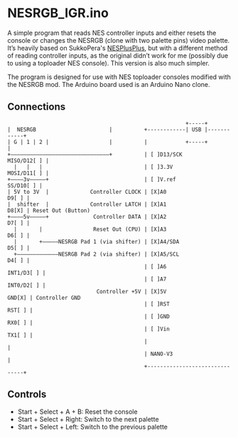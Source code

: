 # NESRGB_IGR.ino

A simple program that reads NES controller inputs and either resets the console or changes the NESRGB (clone with two palette pins) video palette. It’s heavily based on SukkoPera's [NESPlusPlus](https://github.com/SukkoPera/NESPlusPlus/tree/master), but with a different method of reading controller inputs, as the original didn’t work for me (possibly due to using a toploader NES console). This version is also much simpler.

The program is designed for use with NES toploader consoles modified with the NESRGB mod. The Arduino board used is an Arduino Nano clone.

## Connections

```
                                                        +-----+
|  NESRGB                       |          +------------| USB |------------+
| G | 1 | 2 |                   |          |            +-----+            |
+–––––––––––––––––––––––––––––––+          | [ ]D13/SCK        MISO/D12[ ] |
  |   |   |                                | [ ]3.3V           MOSI/D11[ ] |
+––––3v–––––+                              | [ ]V.ref            SS/D10[ ] |
| 5V to 3V  |             Controller CLOCK | [X]A0                   D9[ ] |
|  shifter  |             Controller LATCH | [X]A1                   D8[X] | Reset Out (Button)
+––––5v–––––+              Controller DATA | [X]A2                   D7[ ] |
  |       |                Reset Out (CPU) | [X]A3                   D6[ ] |
  |       +–––––NESRGB Pad 1 (via shifter) | [X]A4/SDA               D5[ ] |
  +–––––––––––––NESRGB Pad 2 (via shifter) | [X]A5/SCL               D4[ ] |
                                           | [ ]A6              INT1/D3[ ] |
                                           | [ ]A7              INT0/D2[ ] |
                            Controller +5V | [X]5V                  GND[X] | Controller GND
                                           | [ ]RST                 RST[ ] |
                                           | [ ]GND                 RX0[ ] |
                                           | [ ]Vin                 TX1[ ] |
                                           |                               |
                                           | NANO-V3                       |
                                           +-------------------------------+
```

## Controls

- Start + Select + A + B: Reset the console
- Start + Select + Right: Switch to the next palette
- Start + Select + Left: Switch to the previous palette
